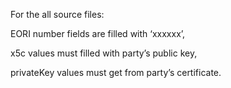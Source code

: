 For the all source files:

EORI number fields are filled with ‘xxxxxx’,

x5c values must filled with party’s public key,

privateKey values must get from party’s certificate. 
